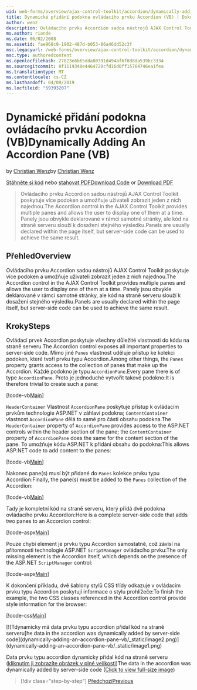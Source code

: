 ```yaml
---
uid: web-forms/overview/ajax-control-toolkit/accordion/dynamically-adding-an-accordion-pane-vb
title: Dynamické přidání podokna ovládacího prvku Accordion (VB) | Dokumentace Microsoftu
author: wenz
description: Ovládacího prvku Accordion sadou nástrojů AJAX Control Toolkit poskytuje více podoken a umožňuje uživateli zobrazit jeden z nich najednou. Panely jsou obvykle deklarované w...
ms.author: riande
ms.date: 06/02/2008
ms.assetid: fae968c9-1902-487d-b053-86a46dd52c3f
msc.legacyurl: /web-forms/overview/ajax-control-toolkit/accordion/dynamically-adding-an-accordion-pane-vb
msc.type: authoredcontent
ms.openlocfilehash: 27823e6b65dda80391d494af6f8d8da539bc3334
ms.sourcegitcommit: 0f1119340e4464720cfd16d0ff15764746ea1fea
ms.translationtype: MT
ms.contentlocale: cs-CZ
ms.lasthandoff: 04/09/2019
ms.locfileid: "59393207"
---
```

# <a name="dynamically-adding-an-accordion-pane-vb"></a><span data-ttu-id="4fcf0-104">Dynamické přidání podokna ovládacího prvku Accordion (VB)</span><span class="sxs-lookup"><span data-stu-id="4fcf0-104">Dynamically Adding An Accordion Pane (VB)</span></span>

<span data-ttu-id="4fcf0-105">by [Christian Wenz](https://github.com/wenz)</span><span class="sxs-lookup"><span data-stu-id="4fcf0-105">by [Christian Wenz](https://github.com/wenz)</span></span>

<span data-ttu-id="4fcf0-106">[Stáhněte si kód](http://download.microsoft.com/download/5/6/d/56d50cef-2011-4c8f-9891-7edc6dc57df9/Accordion2.vb.zip) nebo [stahovat PDF](http://download.microsoft.com/download/6/7/1/6718d452-ff89-4d3f-a90e-c74ec2d636a3/accordion2VB.pdf)</span><span class="sxs-lookup"><span data-stu-id="4fcf0-106">[Download Code](http://download.microsoft.com/download/5/6/d/56d50cef-2011-4c8f-9891-7edc6dc57df9/Accordion2.vb.zip) or [Download PDF](http://download.microsoft.com/download/6/7/1/6718d452-ff89-4d3f-a90e-c74ec2d636a3/accordion2VB.pdf)</span></span>

> <span data-ttu-id="4fcf0-107">Ovládacího prvku Accordion sadou nástrojů AJAX Control Toolkit poskytuje více podoken a umožňuje uživateli zobrazit jeden z nich najednou.</span><span class="sxs-lookup"><span data-stu-id="4fcf0-107">The Accordion control in the AJAX Control Toolkit provides multiple panes and allows the user to display one of them at a time.</span></span> <span data-ttu-id="4fcf0-108">Panely jsou obvykle deklarované v rámci samotné stránky, ale kód na straně serveru slouží k dosažení stejného výsledku.</span><span class="sxs-lookup"><span data-stu-id="4fcf0-108">Panels are usually declared within the page itself, but server-side code can be used to achieve the same result.</span></span>


## <a name="overview"></a><span data-ttu-id="4fcf0-109">Přehled</span><span class="sxs-lookup"><span data-stu-id="4fcf0-109">Overview</span></span>

<span data-ttu-id="4fcf0-110">Ovládacího prvku Accordion sadou nástrojů AJAX Control Toolkit poskytuje více podoken a umožňuje uživateli zobrazit jeden z nich najednou.</span><span class="sxs-lookup"><span data-stu-id="4fcf0-110">The Accordion control in the AJAX Control Toolkit provides multiple panes and allows the user to display one of them at a time.</span></span> <span data-ttu-id="4fcf0-111">Panely jsou obvykle deklarované v rámci samotné stránky, ale kód na straně serveru slouží k dosažení stejného výsledku.</span><span class="sxs-lookup"><span data-stu-id="4fcf0-111">Panels are usually declared within the page itself, but server-side code can be used to achieve the same result.</span></span>

## <a name="steps"></a><span data-ttu-id="4fcf0-112">Kroky</span><span class="sxs-lookup"><span data-stu-id="4fcf0-112">Steps</span></span>

<span data-ttu-id="4fcf0-113">Ovládací prvek Accordion poskytuje všechny důležité vlastnosti do kódu na straně serveru.</span><span class="sxs-lookup"><span data-stu-id="4fcf0-113">The Accordion control exposes all important properties to server-side code.</span></span> <span data-ttu-id="4fcf0-114">Mimo jiné `Panes` vlastnost uděluje přístup ke kolekci podoken, které tvoří prvku typu Accordion.</span><span class="sxs-lookup"><span data-stu-id="4fcf0-114">Among other things, the `Panes` property grants access to the collection of panes that make up the Accordion.</span></span> <span data-ttu-id="4fcf0-115">Každé podokno je typu `AccordionPane`.</span><span class="sxs-lookup"><span data-stu-id="4fcf0-115">Every pane there is of type `AccordionPane`.</span></span> <span data-ttu-id="4fcf0-116">Proto je jednoduché vytvořit takové podokno:</span><span class="sxs-lookup"><span data-stu-id="4fcf0-116">It is therefore trivial to create such a pane:</span></span>

[!code-vb[Main](dynamically-adding-an-accordion-pane-vb/samples/sample1.vb)]

<span data-ttu-id="4fcf0-117">`HeaderContainer` Vlastnost `AccordionPane` poskytuje přístup k ovládacím prvkům technologie ASP.NET v záhlaví podokna; `ContentContainer` vlastnost `AccordionPane` dělá to samé pro části obsahu podokna.</span><span class="sxs-lookup"><span data-stu-id="4fcf0-117">The `HeaderContainer` property of `AccordionPane` provides access to the ASP.NET controls within the header section of the pane; the `ContentContainer` property of `AccordionPane` does the same for the content section of the pane.</span></span> <span data-ttu-id="4fcf0-118">To umožňuje kódu ASP.NET k přidání obsahu do podokna:</span><span class="sxs-lookup"><span data-stu-id="4fcf0-118">This allows ASP.NET code to add content to the panes:</span></span>

[!code-vb[Main](dynamically-adding-an-accordion-pane-vb/samples/sample2.vb)]

<span data-ttu-id="4fcf0-119">Nakonec pane(s) musí být přidané do `Panes` kolekce prvku typu Accordion:</span><span class="sxs-lookup"><span data-stu-id="4fcf0-119">Finally, the pane(s) must be added to the `Panes` collection of the Accordion:</span></span>

[!code-vb[Main](dynamically-adding-an-accordion-pane-vb/samples/sample3.vb)]

<span data-ttu-id="4fcf0-120">Tady je kompletní kód na straně serveru, který přidá dvě podokna ovládacího prvku Accordion:</span><span class="sxs-lookup"><span data-stu-id="4fcf0-120">Here is a complete server-side code that adds two panes to an Accordion control:</span></span>

[!code-aspx[Main](dynamically-adding-an-accordion-pane-vb/samples/sample4.aspx)]

<span data-ttu-id="4fcf0-121">Pouze chybí element je prvku typu Accordion samostatně, což závisí na přítomnosti technologie ASP.NET `ScriptManager` ovládacího prvku:</span><span class="sxs-lookup"><span data-stu-id="4fcf0-121">The only missing element is the Accordion itself, which depends on the presence of the ASP.NET `ScriptManager` control:</span></span>

[!code-aspx[Main](dynamically-adding-an-accordion-pane-vb/samples/sample5.aspx)]

<span data-ttu-id="4fcf0-122">K dokončení příkladu, dvě šablony stylů CSS třídy odkazuje v ovládacím prvku typu Accordion poskytují informace o stylu prohlížeče:</span><span class="sxs-lookup"><span data-stu-id="4fcf0-122">To finish the example, the two CSS classes referenced in the Accordion control provide style information for the browser:</span></span>

[!code-css[Main](dynamically-adding-an-accordion-pane-vb/samples/sample6.css)]


[![T<span data-ttu-id="4fcf0-123">dynamicky má data prvku typu accordion přidal kód na straně serveru]</span><span class="sxs-lookup"><span data-stu-id="4fcf0-123">he data in the accordion was dynamically added by server-side code]</span></span>(dynamically-adding-an-accordion-pane-vb/_static/image2.png)](dynamically-adding-an-accordion-pane-vb/_static/image1.png)

<span data-ttu-id="4fcf0-124">Data prvku typu accordion dynamicky přidal kód na straně serveru ([kliknutím ji zobrazíte obrázek v plné velikosti](dynamically-adding-an-accordion-pane-vb/_static/image3.png))</span><span class="sxs-lookup"><span data-stu-id="4fcf0-124">The data in the accordion was dynamically added by server-side code ([Click to view full-size image](dynamically-adding-an-accordion-pane-vb/_static/image3.png))</span></span>

> [!div class="step-by-step"]
> [<span data-ttu-id="4fcf0-125">Předchozí</span><span class="sxs-lookup"><span data-stu-id="4fcf0-125">Previous</span></span>](databinding-to-an-accordion-vb.md)
